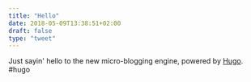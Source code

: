 ```yaml
---
title: "Hello"
date: 2018-05-09T13:38:51+02:00
draft: false
type: "tweet"
---
```

Just sayin' hello to the new micro-blogging engine, powered by [Hugo](https://gohugo.io). #hugo
<!--more-->
